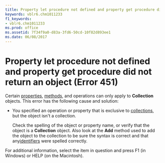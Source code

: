 ```yaml
---
title: Property let procedure not defined and property get procedure did not return an object (Error 451)
keywords: vblr6.chm1011233
f1_keywords:
- vblr6.chm1011233
ms.prod: office
ms.assetid: 7f34f9a0-d83a-3fd6-50cd-10f82d893ee1
ms.date: 06/08/2017
---
```



# Property let procedure not defined and property get procedure did not return an object (Error 451)

Certain [properties](vbe-glossary.md), [methods](vbe-glossary.md), and operations can only apply to **Collection** objects. This error has the following cause and solution:



- You specified an operation or property that is exclusive to [collections](vbe-glossary.md), but the object isn't a collection.
    
    Check the spelling of the object or property name, or verify that the object is a **Collection** object. Also look at the **Add** method used to add the object to the collection to be sure the syntax is correct and that any[identifiers](vbe-glossary.md) were spelled correctly.
    

For additional information, select the item in question and press F1 (in Windows) or HELP (on the Macintosh).

